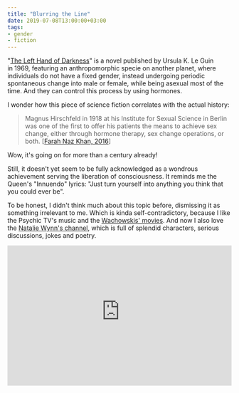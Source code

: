 ```yaml
---
title: "Blurring the Line"
date: 2019-07-08T13:00:00+03:00
tags:
- gender
- fiction
---
```


"[The Left Hand of Darkness][]" is a novel published by Ursula K. Le Guin in 1969, featuring an anthropomorphic specie on another planet, where individuals do not have a fixed gender, instead undergoing periodic spontaneous change into male or female, while being asexual most of the time. And they can control this process by using hormones.

I wonder how this piece of science fiction correlates with the actual history: 

> Magnus Hirschfeld in 1918 at his Institute for Sexual Science in Berlin was one of the first to offer his patients the means to achieve sex change, either through hormone therapy, sex change operations, or both. [[Farah Naz Khan, 2016][history]]

Wow, it's going on for more than a century already!

Still, it doesn't yet seem to be fully acknowledged as a wondrous achievement serving the liberation of consciousness. It reminds me the Queen's "Innuendo" lyrics: "Just turn yourself into anything you think that you could ever be".

To be honest, I didn't think much about this topic before, dismissing it as something irrelevant to me. Which is kinda self-contradictory, because I like the Psychic TV's music and the [Wachowskis' movies][Sense8]. And now I also love the [Natalie Wynn's channel][ContraPoints], which is full of splendid characters, serious discussions, jokes and poetry.

<iframe width="100%" height="315" src="https://www.youtube-nocookie.com/embed/345V6_8wMH8" frameborder="0" allow="accelerometer; autoplay; encrypted-media; gyroscope; picture-in-picture" allowfullscreen></iframe>

[The Left Hand of Darkness]: https://en.wikipedia.org/wiki/The_Left_Hand_of_Darkness
[history]: https://blogs.scientificamerican.com/guest-blog/a-history-of-transgender-health-care/
[Sense8]: https://en.wikipedia.org/wiki/Sense8
[ContraPoints]: https://www.youtube.com/user/ContraPoints/videos
